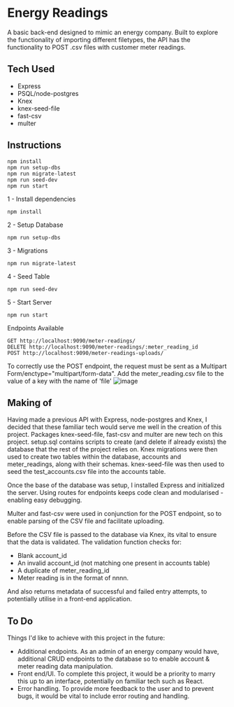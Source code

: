 # Energy Readings
A basic back-end designed to mimic an energy company. 
Built to explore the functionality of importing different filetypes, the API has the functionality to POST .csv files with customer meter readings.


## Tech Used

- Express
- PSQL/node-postgres
- Knex
- knex-seed-file
- fast-csv
- multer

## Instructions
```
npm install
npm run setup-dbs
npm run migrate-latest
npm run seed-dev
npm run start
```

1 - Install dependencies
```
npm install
```

2 - Setup Database
```
npm run setup-dbs
```

3 - Migrations
```
npm run migrate-latest
```

4 - Seed Table
```
npm run seed-dev
```

5 - Start Server
```
npm run start
```

Endpoints Available
```
GET http://localhost:9090/meter-readings/
DELETE http://localhost:9090/meter-readings/:meter_reading_id
POST http://localhost:9090/meter-readings-uploads/
```
To correctly use the POST endpoint, the request must be sent as a Multipart Form/enctype="multipart/form-data".
Add the meter_reading.csv file to the value of a key with the name of 'file'
![image](https://user-images.githubusercontent.com/71641507/114737987-736dac80-9d3f-11eb-9e50-8ccfa32b166b.png)


## Making of
Having made a previous API with Express, node-postgres and Knex, I decided that these familiar tech would serve me well in the creation of this project. 
Packages knex-seed-file, fast-csv and multer are new tech on this project.
setup.sql contains scripts to create (and delete if already exists) the database that the rest of the project relies on. 
Knex migrations were then used to create two tables within the database, accounts and meter_readings, along with their schemas. 
knex-seed-file was then used to seed the test_accounts.csv file into the accounts table.

Once the base of the database was setup, I installed Express and initialized the server.
Using routes for endpoints keeps code clean and modularised - enabling easy debugging.

Multer and fast-csv were used in conjunction for the POST endpoint, so to enable parsing of the CSV file and facilitate uploading.

Before the CSV file is passed to the database via Knex, its vital to ensure that the data is validated. 
The validation function checks for:
- Blank account_id
- An invalid account_id (not matching one present in accounts table)
- A duplicate of meter_reading_id
- Meter reading is in the format of nnnn.

And also returns metadata of successful and failed entry attempts, to potentially utilise in a front-end application.

## To Do 
Things I'd like to achieve with this project in the future:
- Additional endpoints. As an admin of an energy company would have, additional CRUD endpoints to the database so to enable account & meter reading data manipulation.
- Front end/UI. To complete this project, it would be a priority to marry this up to an interface, potentially on familiar tech such as React. 
- Error handling. To provide more feedback to the user and to prevent bugs, it would be vital to include error routing and handling.
